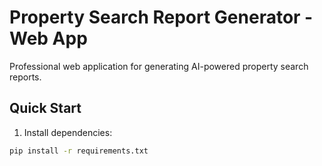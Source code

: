 # Property Search Report Generator - Web App

Professional web application for generating AI-powered property search reports.

## Quick Start

1. Install dependencies:
```bash
pip install -r requirements.txt
